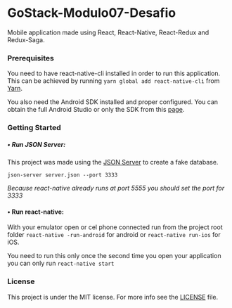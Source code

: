 # GoStack-Modulo07-Desafio
Mobile application made using React, React-Native, React-Redux and Redux-Saga.

### Prerequisites
You need to have react-native-cli installed in order to run this application. This can be achieved by running `yarn global add react-native-cli` from [Yarn](https://yarnpkg.com/lang/en/).

You also need the Android SDK installed and proper configured. You can obtain the full Android Studio or only the SDK from this [page](https://developer.android.com/studio).


### Getting Started

##### • Run JSON Server:
This project was made using the [JSON Server](https://github.com/typicode/json-server) to create a fake database.

```json-server server.json --port 3333```

*Because react-native already runs at port 5555 you should set the port for 3333*

#### • Run react-native:
With your emulator open or cel phone connected run from the project root folder `react-native -run-android` for android or `react-native run-ios` for iOS.

You need to run this only once the second time you open your application you can only run `react-native start`

### License

This project is under the MIT license. For more info see the [LICENSE](https://github.com/ronaldo-ga/GoStack-Modulo07-Desafio/blob/master/LICENSE.md) file.
